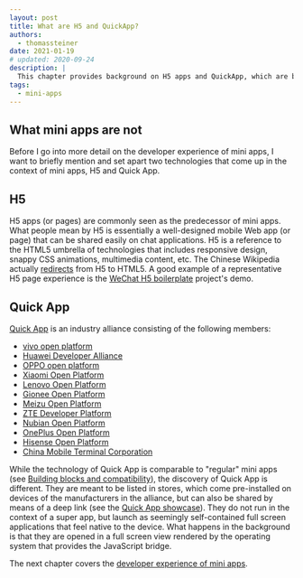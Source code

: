 ```yaml
---
layout: post
title: What are H5 and QuickApp?
authors:
  - thomassteiner
date: 2021-01-19
# updated: 2020-09-24
description: |
  This chapter provides background on H5 apps and QuickApp, which are both distinct from mini apps.
tags:
  - mini-apps
---
```


## What mini apps are not

Before I go into more detail on the developer experience of mini apps, I want to briefly mention and
set apart two technologies that come up in the context of mini apps, H5 and Quick App.

## H5

H5 apps (or pages) are commonly seen as the predecessor of mini apps. What people mean by H5 is
essentially a well-designed mobile Web app (or page) that can be shared easily on chat applications.
H5 is a reference to the HTML5 umbrella of technologies that includes responsive design, snappy CSS
animations, multimedia content, etc. The Chinese Wikipedia actually
[redirects](https://zh.wikipedia.org/wiki/H5) from H5 to HTML5. A good example of a representative
H5 page experience is the [WeChat H5 boilerplate](https://panteng.github.io/wechat-h5-boilerplate/)
project's demo.

## Quick App

[Quick App](https://www.quickapp.cn/) is an industry alliance consisting of the following members:

- [vivo open platform](https://dev.vivo.com.cn/)
- [Huawei Developer Alliance](http://developer.huawei.com/cn/consumer)
- [OPPO open platform](https://open.oppomobile.com/)
- [Xiaomi Open Platform](https://dev.mi.com/console/app/newapp.html)
- [Lenovo Open Platform](http://open.lenovo.com/developer/)
- [Gionee Open Platform](http://devquickapp.gionee.com/)
- [Meizu Open Platform](http://open.flyme.cn/)
- [ZTE Developer Platform](https://dev.ztems.com/)
- [Nubian Open Platform](http://developer.nubia.com/developer/view/index.html)
- [OnePlus Open Platform](http://www.oneplus.cn/)
- [Hisense Open Platform](http://dev.hismarttv.com/)
- [China Mobile Terminal Corporation](https://www.chinamobileltd.com/tc/global/home.php)

While the technology of Quick App is comparable to "regular" mini apps (see
[Building blocks and compatibility](#building-blocks-and-compatibility)), the discovery of Quick App
is different. They are meant to be listed in stores, which come pre-installed on devices of the
manufacturers in the alliance, but can also be shared by means of a deep link (see the
[Quick App showcase](https://www.quickapp.cn/quickAppShow)). They do not run in the context of a
super app, but launch as seemingly self-contained full screen applications that feel native to the
device. What happens in the background is that they are opened in a full screen view rendered by the
operating system that provides the JavaScript bridge.

The next chapter covers the [developer experience of mini apps](/mini-app-devtools/).
